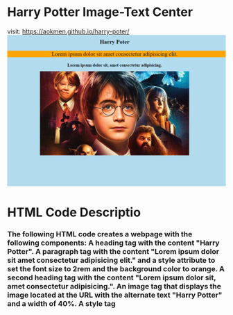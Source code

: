# Harry Potter Image-Text Center

visit: https://aokmen.github.io/harry-poter/
<img alt="alt_text" src="./img.png"/>

# HTML Code Descriptio
### The following HTML code creates a webpage with the following components: A heading tag with the content "Harry Potter". A paragraph tag with the content "Lorem ipsum dolor sit amet consectetur adipisicing elit." and a style attribute to set the font size to 2rem and the background color to orange. A second heading tag with the content "Lorem ipsum dolor sit, amet consectetur adipisicing.". An image tag  that displays the image located at the URL with the alternate text "Harry Potter" and a width of 40%. A style tag <style> that sets the background color of the <body> element to "rgb(178, 219, 238)" and aligns the content to the center of the page. The page also includes two comment lines, which are not visible when the page is displayed and are enclosed in <!-- and --> tags.</style>

